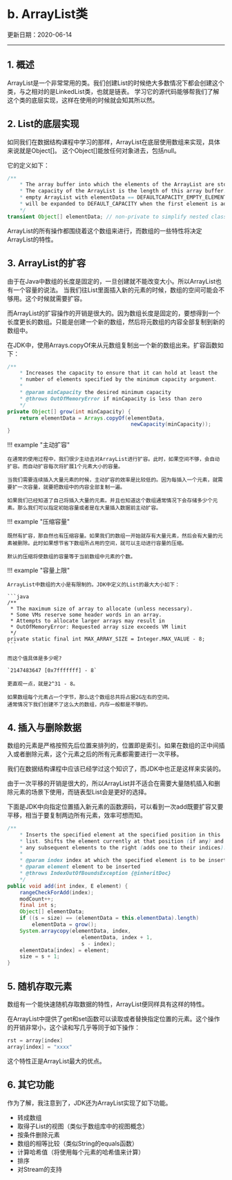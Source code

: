 # b. ArrayList类

更新日期：2020-06-14

-------------------------------------  

## 1. 概述

ArrayList是一个非常常用的类。我们创建List的时候绝大多数情况下都会创建这个类，与之相对的是LinkedList类，也就是链表。
学习它的源代码能够帮我们了解这个类的底层实现，这样在使用的时候就会知其所以然。

## 2. List的底层实现

如同我们在数据结构课程中学习的那样，ArrayList在底层使用数组来实现，具体来说就是Object[]。
这个Object[]能放任何对象进去，包括null。

它的定义如下：

```java
/**
    * The array buffer into which the elements of the ArrayList are stored.
    * The capacity of the ArrayList is the length of this array buffer. Any
    * empty ArrayList with elementData == DEFAULTCAPACITY_EMPTY_ELEMENTDATA
    * will be expanded to DEFAULT_CAPACITY when the first element is added.
    */
transient Object[] elementData; // non-private to simplify nested class access
```

ArrayList的所有操作都围绕着这个数组来进行，而数组的一些特性将决定ArrayList的特性。

## 3. ArrayList的扩容

由于在Java中数组的长度是固定的，一旦创建就不能改变大小。所以ArrayList也有一个容量的说法。
当我们往List里面插入新的元素的时候，数组的空间可能会不够用。这个时候就需要扩容。

而ArrayList的扩容操作的开销是很大的。因为数组长度是固定的，要想得到一个长度更长的数组。只能是创建一个新的数组，然后将元数组的内容全部复制到新的数组中。

在JDK中，使用Arrays.copyOf来从元数组复制出一个新的数组出来。扩容函数如下：

```java
/**
    * Increases the capacity to ensure that it can hold at least the
    * number of elements specified by the minimum capacity argument.
    *
    * @param minCapacity the desired minimum capacity
    * @throws OutOfMemoryError if minCapacity is less than zero
    */
private Object[] grow(int minCapacity) {
    return elementData = Arrays.copyOf(elementData,
                                        newCapacity(minCapacity));
}
```

!!! example "主动扩容"

    在通常的使用过程中，我们很少主动去对ArrayList进行扩容。此时，如果空间不够，会自动扩容。而自动扩容每次将扩展1个元素大小的容量。

    当我们需要连续插入大量元素的时候，主动扩容的效率是比较低的。因为每插入一个元素，就需要扩一次容量，就要把数组中的内容全部复制一遍。

    如果我们已经知道了自己将插入大量的元素。并且也知道这个数组通常情况下会存储多少个元素。那么我们可以指定初始容量或者是在大量插入数据前主动扩容。

!!! example "压缩容量"

    既然有扩容，那自然也有压缩容量。如果我们的数组一开始就存有大量元素，然后会有大量的元素被删除。此时如果想节省下数组所占用的空间，就可以主动进行容量的压缩。
    
    默认的压缩将使数组的容量等于当前数组中元素的个数。

!!! example "容量上限"

    ArrayList中数组的大小是有限制的。JDK中定义的List的最大大小如下：

    ```java
    /**
     * The maximum size of array to allocate (unless necessary).
     * Some VMs reserve some header words in an array.
     * Attempts to allocate larger arrays may result in
     * OutOfMemoryError: Requested array size exceeds VM limit
     */
    private static final int MAX_ARRAY_SIZE = Integer.MAX_VALUE - 8;
    ```

    而这个值具体是多少呢?

    `2147483647 [0x7fffffff] - 8`

    更直观一点，就是2^31 - 8。

    如果数组每个元素占一个字节，那么这个数组总共将占据2G左右的空间。
    通常情况下我们创建不了这么大的数组，内存一般都是不够的。

## 4. 插入与删除数据

数组的元素是严格按照先后位置来排列的，位置即是索引。如果在数组的正中间插入或者删除元素，这个元素之后的所有元素都需要进行一次平移。

我们在数据结构课程中应该已经学过这个知识了，而JDK中也正是这样来实装的。

由于一次平移的开销是很大的，所以ArrayList并不适合在需要大量随机插入和删除元素的场景下使用，而链表型List会是更好的选择。

下面是JDK中向指定位置插入新元素的函数源码，可以看到一次add既要扩容又要平移，相当于要复制两边所有元素，效率可想而知。

```java
/**
    * Inserts the specified element at the specified position in this
    * list. Shifts the element currently at that position (if any) and
    * any subsequent elements to the right (adds one to their indices).
    *
    * @param index index at which the specified element is to be inserted
    * @param element element to be inserted
    * @throws IndexOutOfBoundsException {@inheritDoc}
    */
public void add(int index, E element) {
    rangeCheckForAdd(index);
    modCount++;
    final int s;
    Object[] elementData;
    if ((s = size) == (elementData = this.elementData).length)
        elementData = grow();
    System.arraycopy(elementData, index,
                        elementData, index + 1,
                        s - index);
    elementData[index] = element;
    size = s + 1;
}
```

## 5. 随机存取元素

数组有一个能快速随机存取数据的特性，ArrayList便同样具有这样的特性。

在ArrayList中提供了get和set函数可以读取或者替换指定位置的元素。这个操作的开销非常小，这个读和写几乎等同于如下操作：

```java
rst = array[index]
array[index] = "xxxx"
```

这个特性正是ArrayList最大的优点。

## 6. 其它功能

作为了解，我注意到了，JDK还为ArrayList实现了如下功能。

- 转成数组
- 取得子List的视图（类似于数组库中的视图概念）
- 按条件删除元素
- 数组的相等比较（类似String的equals函数）
- 计算哈希值（将使用每个元素的哈希值来计算）
- 排序
- 对Stream的支持
